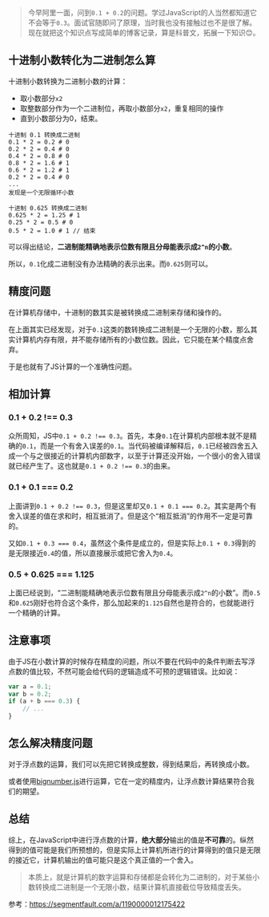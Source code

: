 > 今早阿里一面，问到`0.1 + 0.2`的问题。学过JavaScript的人当然都知道它不会等于`0.3`。面试官随即问了原理，当时我也没有接触过也不是很了解。现在就把这个知识点写成简单的博客记录，算是科普文，拓展一下知识😊。

## 十进制小数转化为二进制怎么算

十进制小数转换为二进制小数的计算：
- 取小数部分`x2`
- 取整数部分作为一个二进制位，再取小数部分`x2`，重复相同的操作
- 直到小数部分为0，结束。

```
十进制 0.1 转换成二进制
0.1 * 2 = 0.2 # 0
0.2 * 2 = 0.4 # 0
0.4 * 2 = 0.8 # 0
0.8 * 2 = 1.6 # 1
0.6 * 2 = 1.2 # 1
0.2 * 2 = 0.4 # 0
...
发现是一个无限循环小数
```

```
十进制 0.625 转换成二进制
0.625 * 2 = 1.25 # 1
0.25 * 2 = 0.5 # 0
0.5 * 2 = 1.0 # 1 // 结束
```

可以得出结论，**二进制能精确地表示位数有限且分母能表示成`2^n`的小数**。

所以，`0.1`化成二进制没有办法精确的表示出来。而`0.625`则可以。

## 精度问题

在计算机存储中，十进制的数其实是被转换成二进制来存储和操作的。

在上面其实已经发现，对于`0.1`这类的数转换成二进制是一个无限的小数，那么其实计算机内存有限，并不能存储所有的小数位数。因此，它只能在某个精度点舍弃。

于是也就有了JS计算的一个准确性问题。

## 相加计算

### 0.1 + 0.2 !== 0.3 

众所周知，JS中`0.1 + 0.2 !== 0.3`。首先，本身`0.1`在计算机内部根本就不是精确的`0.1`，而是一个有舍入误差的`0.1`。当代码被编译解释后，`0.1`已经被四舍五入成一个与之很接近的计算机内部数字，以至于计算还没开始，一个很小的舍入错误就已经产生了。这也就是`0.1 + 0.2 !== 0.3`的由来。

### 0.1 + 0.1 === 0.2 

上面讲到`0.1 + 0.2 !== 0.3`，但是这里却又`0.1 + 0.1 === 0.2`。其实是两个有舍入误差的值在求和时，相互抵消了。但是这个“相互抵消”的作用不一定是可靠的。

又如`0.1 + 0.3 === 0.4`，虽然这个条件是成立的，但是实际上`0.1 + 0.3`得到的是无限接近`0.4`的值，所以直接展示或把它舍入为`0.4`。

### 0.5 + 0.625 === 1.125

上面已经说到，“二进制能精确地表示位数有限且分母能表示成`2^n`的小数”。而`0.5`和`0.625`刚好也符合这个条件，那么加起来的`1.125`自然也是符合的，也就能进行一个精确的计算。

## 注意事项

由于JS在小数计算的时候存在精度的问题，所以不要在代码中的条件判断去写浮点数的值比较，不然可能会给代码的逻辑造成不可预的逻辑错误。比如说：
```javascript
var a = 0.1;
var b = 0.2;
if (a + b === 0.3) {
    // ...
}
```

## 怎么解决精度问题

对于浮点数的运算，我们可以先把它转换成整数，得到结果后，再转换成小数。

或者使用[bignumber.js](https://github.com/MikeMcl/bignumber.js)进行运算，它在一定的精度内，让浮点数计算结果符合我们的期望。

## 总结

综上，在JavaScript中进行浮点数的计算，**绝大部分**输出的值是**不可靠**的。纵然得到的值可能是我们所预想的，但是实际上计算机所进行的计算得到的值只是无限的接近它，计算机输出的值可能只是这个真正值的一个舍入。

> 本质上，就是计算机的数字运算和存储都是会转化为二进制的，对于某些小数转换成二进制是一个无限小数，结果计算机直接截位导致精度丢失。

参考：https://segmentfault.com/a/1190000012175422